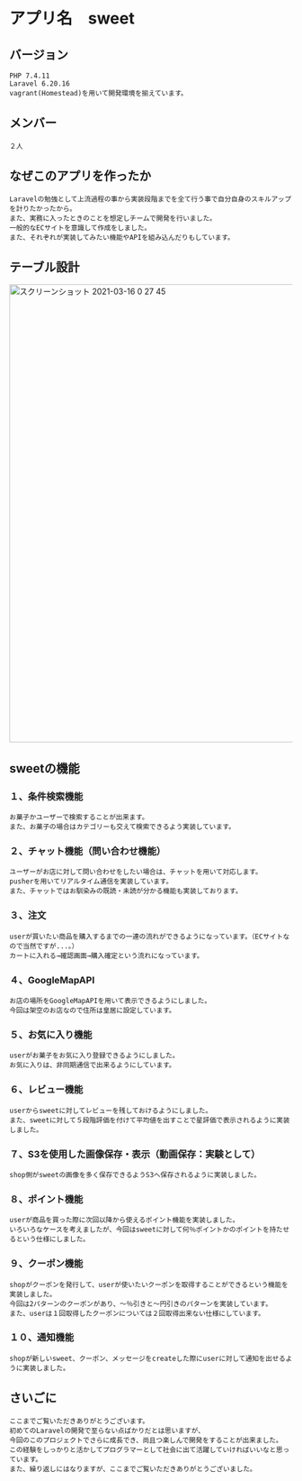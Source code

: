 #  アプリ名　sweet

## バージョン
    PHP 7.4.11
    Laravel 6.20.16
    vagrant(Homestead)を用いて開発環境を揃えています。
  
## メンバー
    ２人
  
## なぜこのアプリを作ったか
    Laravelの勉強として上流過程の事から実装段階までを全て行う事で自分自身のスキルアップを計りたかったから。
    また、実務に入ったときのことを想定しチームで開発を行いました。
    一般的なECサイトを意識して作成をしました。
    また、それぞれが実装してみたい機能やAPIを組み込んだりもしています。
   
##  テーブル設計
<img width="813" alt="スクリーンショット 2021-03-16 0 27 45" src="https://user-images.githubusercontent.com/59087539/111178550-a14fbc00-85ee-11eb-8217-7fed807bf830.png">
   
## sweetの機能
###   １、条件検索機能
    お菓子かユーザーで検索することが出来ます。
    また、お菓子の場合はカテゴリーも交えて検索できるよう実装しています。
    
###   ２、チャット機能（問い合わせ機能）
    ユーザーがお店に対して問い合わせをしたい場合は、チャットを用いて対応します。
    pusherを用いてリアルタイム通信を実装しています。
    また、チャットではお馴染みの既読・未読が分かる機能も実装しております。
    
###   ３、注文
    userが買いたい商品を購入するまでの一連の流れができるようになっています。（ECサイトなので当然ですが...。）
    カートに入れる→確認画面→購入確定という流れになっています。
    
###   ４、GoogleMapAPI
    お店の場所をGoogleMapAPIを用いて表示できるようにしました。
    今回は架空のお店なので住所は皇居に設定しています。
    
###   ５、お気に入り機能
    userがお菓子をお気に入り登録できるようにしました。
    お気に入りは、非同期通信で出来るようにしています。

###   ６、レビュー機能
    userからsweetに対してレビューを残しておけるようにしました。
    また、sweetに対して５段階評価を付けて平均値を出すことで星評価で表示されるように実装しました。

###   ７、S3を使用した画像保存・表示（動画保存：実験として）
    shop側がsweetの画像を多く保存できるようS3へ保存されるように実装しました。
    
###   ８、ポイント機能
    userが商品を買った際に次回以降から使えるポイント機能を実装しました。
    いろいろなケースを考えましたが、今回はsweetに対して何％ポイントかのポイントを持たせるという仕様にしました。

###   ９、クーポン機能
    shopがクーポンを発行して、userが使いたいクーポンを取得することができるという機能を実装しました。
    今回は2パターンのクーポンがあり、〜％引きと〜円引きのパターンを実装しています。
    また、userは１回取得したクーポンについては２回取得出来ない仕様にしています。
    
###   １０、通知機能
    shopが新しいsweet、クーポン、メッセージをcreateした際にuserに対して通知を出せるように実装しました。
    
##   さいごに
    ここまでご覧いただきありがとうございます。
    初めてのLaravelの開発で至らない点ばかりだとは思いますが、
    今回のこのプロジェクトでさらに成長でき、尚且つ楽しんで開発をすることが出来ました。
    この経験をしっかりと活かしてプログラマーとして社会に出て活躍していければいいなと思っています。
    また、繰り返しにはなりますが、ここまでご覧いただきありがとうございました。
    
